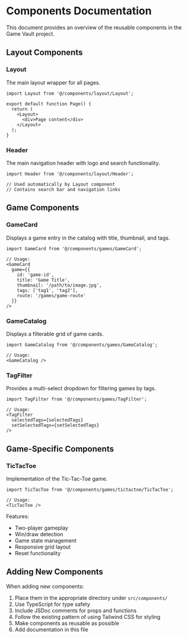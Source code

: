 # Components Documentation

This document provides an overview of the reusable components in the Game Vault project.

## Layout Components

### Layout
The main layout wrapper for all pages.

```tsx
import Layout from '@/components/layout/Layout';

export default function Page() {
  return (
    <Layout>
      <div>Page content</div>
    </Layout>
  );
}
```

### Header
The main navigation header with logo and search functionality.

```tsx
import Header from '@/components/layout/Header';

// Used automatically by Layout component
// Contains search bar and navigation links
```

## Game Components

### GameCard
Displays a game entry in the catalog with title, thumbnail, and tags.

```tsx
import GameCard from '@/components/games/GameCard';

// Usage:
<GameCard 
  game={{
    id: 'game-id',
    title: 'Game Title',
    thumbnail: '/path/to/image.jpg',
    tags: ['tag1', 'tag2'],
    route: '/games/game-route'
  }} 
/>
```

### GameCatalog
Displays a filterable grid of game cards.

```tsx
import GameCatalog from '@/components/games/GameCatalog';

// Usage:
<GameCatalog />
```

### TagFilter
Provides a multi-select dropdown for filtering games by tags.

```tsx
import TagFilter from '@/components/games/TagFilter';

// Usage:
<TagFilter 
  selectedTags={selectedTags}
  setSelectedTags={setSelectedTags}
/>
```

## Game-Specific Components

### TicTacToe
Implementation of the Tic-Tac-Toe game.

```tsx
import TicTacToe from '@/components/games/tictactoe/TicTacToe';

// Usage:
<TicTacToe />
```

Features:
- Two-player gameplay
- Win/draw detection
- Game state management
- Responsive grid layout
- Reset functionality

## Adding New Components

When adding new components:

1. Place them in the appropriate directory under `src/components/`
2. Use TypeScript for type safety
3. Include JSDoc comments for props and functions
4. Follow the existing pattern of using Tailwind CSS for styling
5. Make components as reusable as possible
6. Add documentation in this file

